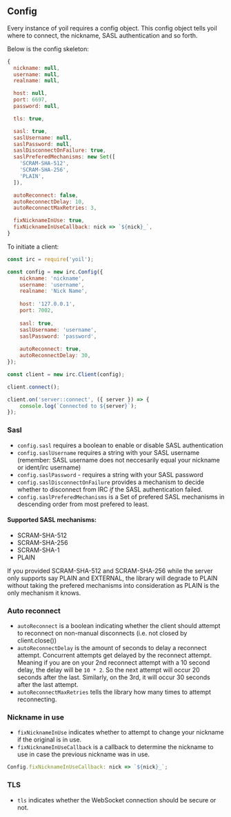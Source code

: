 ## Config

Every instance of yoil requires a config object. This config object tells yoil where to connect, the nickname, SASL authentication and so forth. 

Below is the config skeleton:

```javascript
{
  nickname: null,
  username: null,
  realname: null,

  host: null,
  port: 6697,
  password: null,

  tls: true,

  sasl: true,
  saslUsername: null,
  saslPassword: null,
  saslDisconnectOnFailure: true,
  saslPreferedMechanisms: new Set([
    'SCRAM-SHA-512',
    'SCRAM-SHA-256',
    'PLAIN',
  ]),

  autoReconnect: false,
  autoReconnectDelay: 10,
  autoReconnectMaxRetries: 3,

  fixNicknameInUse: true,
  fixNicknameInUseCallback: nick => `${nick}_`,
}
```

To initiate a client:

```javascript
const irc = require('yoil');

const config = new irc.Config({
	nickname: 'nickname',
    username: 'username',
    realname: 'Nick Name',
    
    host: '127.0.0.1',
    port: 7002,
    
    sasl: true,
    saslUsername: 'username',
    saslPassword: 'password',
    
    autoReconnect: true,
    autoReconnectDelay: 30,
});

const client = new irc.Client(config);

client.connect();

client.on('server::connect', ({ server }) => {
	console.log(`Connected to ${server}`);
});

```

### Sasl

* `config.sasl` requires a boolean to enable or disable SASL authentication
* `config.saslUsername` requires a string with your SASL username (remember: SASL username does not neccesarily equal your nickname or ident/irc username)
* `config.saslPassword` - requires a string with your SASL password
* `config.saslDisconnectOnFailure` provides a mechanism to decide whether to disconnect from IRC _if_ the SASL authentication failed. 
* `config.saslPreferedMechanisms` is a Set of prefered SASL mechanisms in descending order from most prefered to least.

#### Supported SASL mechanisms:

* SCRAM-SHA-512 
* SCRAM-SHA-256
* SCRAM-SHA-1
* PLAIN

If you provided SCRAM-SHA-512 and SCRAM-SHA-256 while the server only supports say PLAIN and EXTERNAL, the library will degrade to PLAIN without taking the prefered mechanisms into consideration as PLAIN is the only mechanism it knows. 

### Auto reconnect

 * `autoReconnect` is a boolean indicating whether the client should attempt to reconnect on non-manual disconnects (i.e. not closed by client.close())
 * `autoReconnectDelay` is the amount of seconds to delay a reconnect attempt. Concurrent attempts get delayed by the reconnect attempt. Meaning if you are on your 2nd reconnect attempt with a 10 second delay, the delay will be `10 * 2`. So the next attempt will occur 20 seconds after the last. Similarly, on the 3rd, it will occur 30 seconds after the last attempt. 
 * `autoReconnectMaxRetries` tells the library how many times to attempt reconnecting.

### Nickname in use

* `fixNicknameInUse` indicates whether to attempt to change your nickname if the original is in use.
* `fixNicknameInUseCallback` is a callback to determine the nickname to use in case the previous nickname was in use.

```javascript
Config.fixNicknameInUseCallback: nick => `${nick}_`;
```

### TLS

* `tls` indicates whether the WebSocket connection should be secure or not.